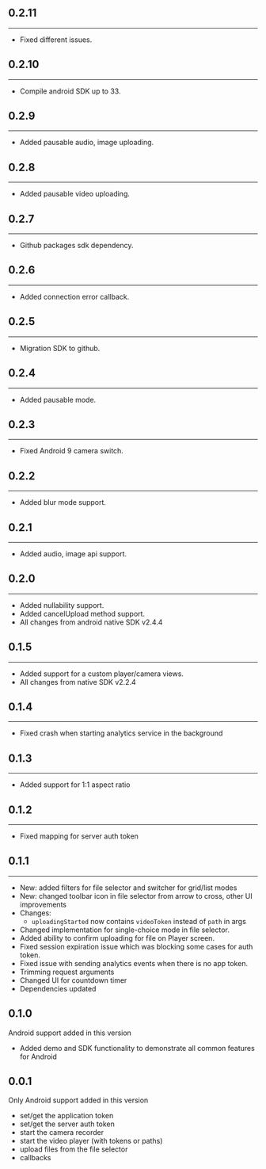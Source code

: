 ## 0.2.11
----------------------------
* Fixed different issues.
## 0.2.10
----------------------------
* Compile android SDK up to 33.
## 0.2.9
----------------------------
* Added pausable audio, image uploading.
## 0.2.8
----------------------------
* Added pausable video uploading.
## 0.2.7
----------------------------
* Github packages sdk dependency.
## 0.2.6
----------------------------
* Added connection error callback.
## 0.2.5
----------------------------
* Migration SDK to github.
## 0.2.4
----------------------------
* Added pausable mode.

## 0.2.3
----------------------------
* Fixed Android 9 camera switch.

## 0.2.2
----------------------------
* Added blur mode support.

## 0.2.1
----------------------------
* Added audio, image api support.

## 0.2.0
----------------------------
* Added nullability support.
* Added cancelUpload method support.
* All changes from android native SDK v2.4.4

## 0.1.5
----------------------------
* Added support for a custom player/camera views.
* All changes from native SDK v2.2.4

## 0.1.4
----------------------------
* Fixed crash when starting analytics service in the background

## 0.1.3
----------------------------
* Added support for 1:1 aspect ratio

## 0.1.2
----------------------------
* Fixed mapping for server auth token

## 0.1.1
----------------------------
* New: added filters for file selector and switcher for grid/list modes
* New: changed toolbar icon in file selector from arrow to cross, other UI improvements
* Changes: 
  - `uploadingStarted` now contains `videoToken` instead of `path` in args
* Changed implementation for single-choice mode in file selector.
* Added ability to confirm uploading for file on Player screen.  
* Fixed session expiration issue which was blocking some cases for auth token.
* Fixed issue with sending analytics events when there is no app token. 
* Trimming request arguments 
* Changed UI for countdown timer 
* Dependencies updated 

## 0.1.0
Android support added in this version
  * Added demo and SDK functionality to demonstrate all common features for Android
  
## 0.0.1
Only Android support added in this version
  * set/get the application token
  * set/get the server auth token
  * start the camera recorder
  * start the video player (with tokens or paths)
  * upload files from the file selector
  * callbacks
